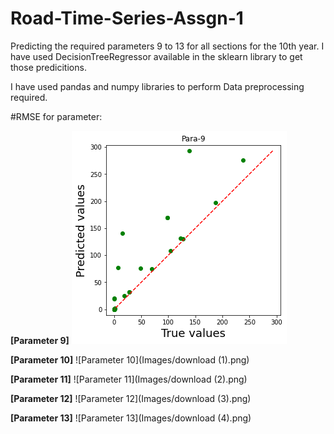 # Road-Time-Series-Assgn-1
Predicting the required parameters 9 to 13 for all sections for the 10th year. I have used DecisionTreeRegressor available in the sklearn library to get those predicitions.

I have used pandas and numpy libraries to perform Data preprocessing required.

#RMSE for parameter: 

**[Parameter 9]**
![Parameter 9](Images/download.png)

**[Parameter 10]**
![Parameter 10](Images/download (1).png)

**[Parameter 11]**
![Parameter 11](Images/download (2).png)

**[Parameter 12]**
![Parameter 12](Images/download (3).png)

**[Parameter 13]**
![Parameter 13](Images/download (4).png)

